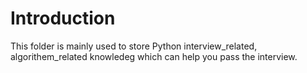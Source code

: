 # Introduction

This folder is mainly used to store Python interview_related, algorithem_related knowledeg which can help you pass the interview.
